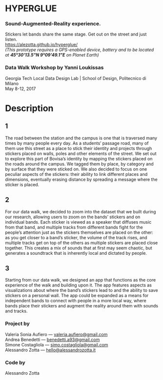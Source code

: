 # HYPERGLUE

### Sound-Augmented-Reality experience.
Stickers let bands share the same stage. Get out on the street and just listen.  
https://alezotta.github.io/hyperglue/  
*(This prototype requires a GPS-enabled device, battery and to be located at **45°30'13.5"N 9°09'49.1"E** on Planet Earth)*

### Data Walk Workshop by Yanni Loukissas
Georgia Tech Local Data Design Lab | School of Design, Politecnico di Milano  
May 8-12, 2017

# Description 

## 1
The road between the station and the campus is one that is traversed many times by many people every day. As a students’ passage road, many of them use this street as a place to stick their identity and projects through stickers placed on walls, poles and other elements of the street. We set out to explore this part of Bovisa’s identity by mapping the stickers placed on the roads around the campus. We tagged them by place, by category and by surface that they were sticked on.
We also decided to focus on one peculiar aspects of the stickers: their ability to link different places and dimensions, eventually erasing distance by spreading a message where the sticker is placed.
## 2
For our data walk, we decided to zoom into the dataset that we built during our research, allowing users to zoom on the bands’ stickers and on individual bands.
Each sticker is viewed as a speaker that diffuses music from that band, and multiple tracks from different bands fight for the people’s attention just as the stickers themselves are placed on the other: as you get closer to a band’s sticker, the volume of the track rises, and multiple tracks get on top of the others as multiple stickers are placed close together. This creates a mix of sounds that at first may seem chaotic, but generates a soundtrack that is inherently local and dictated by people.
## 3
Starting from our data walk, we designed an app that functions as the core experience of the walk and building upon it. The app features aspects as visualizations about where the band’s stickers lead to and the ability to save stickers on a personal wall.
The app could be expanded as a means for independent bands to connect with people in a more local way, where bands place their stickers and augment the reality around them with sounds and tracks.

### Project by
Valeria Sonia Aufiero — valeria.aufiero@gmail.com  
Andrea Benedetti — benedetti.a93@gmail.com  
Simone Costagliola — simo.costagliola@gmail.com  
Alessandro Zotta — hello@alessandrozotta.it

### Code by
Alessandro Zotta

